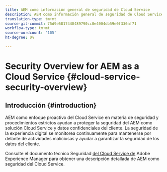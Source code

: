 ```yaml
---
title: AEM como información general de seguridad de Cloud Service
description: AEM como información general de seguridad de Cloud Service
translation-type: tm+mt
source-git-commit: 75d9e5817448489790cc0e4004db59e0f330af71
workflow-type: tm+mt
source-wordcount: '105'
ht-degree: 0%

---
```



# Security Overview for AEM as a Cloud Service {#cloud-service-security-overview}

## Introducción {#introduction}

AEM como enfoque proactivo del Cloud Service en materia de seguridad y procedimientos estrictos ayudan a proteger la seguridad del AEM como solución Cloud Service y datos confidenciales del cliente. La seguridad de la experiencia digital se monitorea continuamente para mantenerse por delante de actividades maliciosas y ayudar a garantizar la seguridad de los datos del cliente.

Consulte el documento técnico Seguridad [del Cloud Service de](https://www.adobe.com/content/dam/cc/en/security/pdfs/AEMCloudService_Security_Overview.pdf) Adobe Experience Manager para obtener una descripción detallada de AEM como seguridad del Cloud Service.